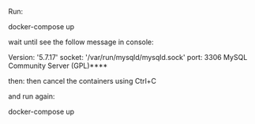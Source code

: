  
 Run:
 
docker-compose up
 
 wait until see the follow message in console:
 
 Version: '5.7.17'  socket: '/var/run/mysqld/mysqld.sock'  port: 3306  MySQL Community Server (GPL)****
 
 then: then cancel the containers using Ctrl+C
 
 and run again:
 
 docker-compose up
  